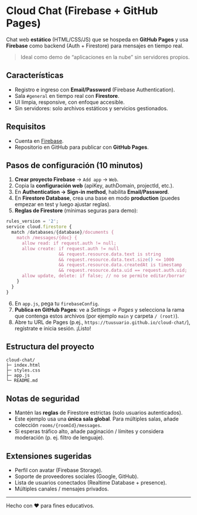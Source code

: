 # Cloud Chat (Firebase + GitHub Pages)

Chat web **estático** (HTML/CSS/JS) que se hospeda en **GitHub Pages** y usa **Firebase** como backend (Auth + Firestore) para mensajes en tiempo real.

> Ideal como demo de “aplicaciones en la nube” sin servidores propios.

## Características
- Registro e ingreso con **Email/Password** (Firebase Authentication).
- Sala `#general` en tiempo real con **Firestore**.
- UI limpia, responsive, con enfoque accesible.
- Sin servidores: solo archivos estáticos y servicios gestionados.

## Requisitos
- Cuenta en [Firebase](https://firebase.google.com/).
- Repositorio en GitHub para publicar con **GitHub Pages**.

## Pasos de configuración (10 minutos)
1. **Crear proyecto Firebase** → `Add app` → `Web`.
2. Copia la **configuración web** (apiKey, authDomain, projectId, etc.).
3. En **Authentication → Sign-in method**, habilita **Email/Password**.
4. En **Firestore Database**, crea una base en modo **production** (puedes empezar en test y luego ajustar reglas).
5. **Reglas de Firestore** (mínimas seguras para demo):

```javascript
rules_version = '2';
service cloud.firestore {
  match /databases/{database}/documents {
    match /messages/{doc} {
      allow read: if request.auth != null;
      allow create: if request.auth != null
                    && request.resource.data.text is string
                    && request.resource.data.text.size() <= 1000
                    && request.resource.data.createdAt is timestamp
                    && request.resource.data.uid == request.auth.uid;
      allow update, delete: if false; // no se permite editar/borrar
    }
  }
}
```

6. En `app.js`, pega tu `firebaseConfig`.
7. **Publica en GitHub Pages**: ve a *Settings → Pages* y selecciona la rama que contenga estos archivos (por ejemplo `main` y carpeta `/ (root)`).
8. Abre tu URL de Pages (p.ej., `https://tuusuario.github.io/cloud-chat/`), regístrate e inicia sesión. ¡Listo!

## Estructura del proyecto
```
cloud-chat/
├─ index.html
├─ styles.css
├─ app.js
└─ README.md
```

## Notas de seguridad
- Mantén las **reglas** de Firestore estrictas (solo usuarios autenticados).
- Este ejemplo usa una **única sala global**. Para múltiples salas, añade colección `rooms/{roomId}/messages`.
- Si esperas tráfico alto, añade paginación / límites y considera moderación (p. ej. filtro de lenguaje).

## Extensiones sugeridas
- Perfil con avatar (Firebase Storage).
- Soporte de proveedores sociales (Google, GitHub).
- Lista de usuarios conectados (Realtime Database + presence).
- Múltiples canales / mensajes privados.

---

Hecho con ❤️ para fines educativos.
